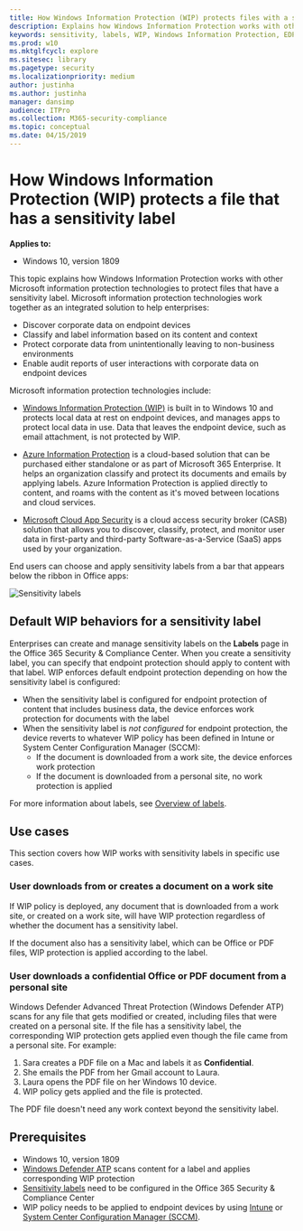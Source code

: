```yaml
---
title: How Windows Information Protection (WIP) protects files with a sensitivity label (Windows 10)
description: Explains how Windows Information Protection works with other Microsoft information protection technologies to protect files that have a sensitivity label.
keywords: sensitivity, labels, WIP, Windows Information Protection, EDP, Enterprise Data Protection
ms.prod: w10
ms.mktglfcycl: explore
ms.sitesec: library
ms.pagetype: security
ms.localizationpriority: medium
author: justinha
ms.author: justinha
manager: dansimp
audience: ITPro
ms.collection: M365-security-compliance
ms.topic: conceptual
ms.date: 04/15/2019
---
```


# How Windows Information Protection (WIP) protects a file that has a sensitivity label 

**Applies to:**

- Windows 10, version 1809

This topic explains how Windows Information Protection works with other Microsoft information protection technologies to protect files that have a sensitivity label. 
Microsoft information protection technologies work together as an integrated solution to help enterprises:

- Discover corporate data on endpoint devices
- Classify and label information based on its content and context
- Protect corporate data from unintentionally leaving to non-business environments
- Enable audit reports of user interactions with corporate data on endpoint devices

Microsoft information protection technologies include:

- [Windows Information Protection (WIP)](protect-enterprise-data-using-wip.md) is built in to Windows 10 and protects local data at rest on endpoint devices, and manages apps to protect local data in use. Data that leaves the endpoint device, such as email attachment, is not protected by WIP. 

- [Azure Information Protection](https://docs.microsoft.com/azure/information-protection/what-is-information-protection) is a cloud-based solution that can be purchased either standalone or as part of Microsoft 365 Enterprise. It helps an organization classify and protect its documents and emails by applying labels. Azure Information Protection is applied directly to content, and roams with the content as it's moved between locations and cloud services.

- [Microsoft Cloud App Security](https://docs.microsoft.com/cloud-app-security/what-is-cloud-app-security) is a cloud access security broker (CASB) solution that allows you to discover, classify, protect, and monitor user data in first-party and third-party Software-as-a-Service (SaaS) apps used by your organization.

End users can choose and apply sensitivity labels from a bar that appears below the ribbon in Office apps:

![Sensitivity labels](images/sensitivity-labels.png)

## Default WIP behaviors for a sensitivity label

Enterprises can create and manage sensitivity labels on the **Labels** page in the Office 365 Security & Compliance Center. 
When you create a sensitivity label, you can specify that endpoint protection should apply to content with that label. 
WIP enforces default endpoint protection depending on how the sensitivity label is configured:

- When the sensitivity label is configured for endpoint protection of content that includes business data, the device enforces work protection for documents with the label
- When the sensitivity label is *not configured* for endpoint protection, the device reverts to whatever WIP policy has been defined in Intune or System Center Configuration Manager (SCCM):
  - If the document is downloaded from a work site, the device enforces work protection
  - If the document is downloaded from a personal site, no work protection is applied

For more information about labels, see [Overview of labels](https://docs.microsoft.com/office365/securitycompliance/labels).

## Use cases 

This section covers how WIP works with sensitivity labels in specific use cases. 

### User downloads from or creates a document on a work site

If WIP policy is deployed, any document that is downloaded from a work site, or created on a work site, will have WIP protection regardless of whether the document has a sensitivity label.

If the document also has a sensitivity label, which can be Office or PDF files, WIP protection is applied according to the label. 

### User downloads a confidential Office or PDF document from a personal site 

Windows Defender Advanced Threat Protection (Windows Defender ATP) scans for any file that gets modified or created, including files that were created on a personal site. 
If the file has a sensitivity label, the corresponding WIP protection gets applied even though the file came from a personal site. 
For example: 

1. Sara creates a PDF file on a Mac and labels it as **Confidential**.
2. She emails the PDF from her Gmail account to Laura.
3. Laura opens the PDF file on her Windows 10 device. 
4. WIP policy gets applied and the file is protected.

The PDF file doesn't need any work context beyond the sensitivity label. 

## Prerequisites

- Windows 10, version 1809
- [Windows Defender ATP](https://docs.microsoft.com/windows/security/threat-protection/windows-defender-atp/windows-defender-advanced-threat-protection) scans content for a label and applies corresponding WIP protection
- [Sensitivity labels](https://docs.microsoft.com/office365/securitycompliance/labels) need to be configured in the Office 365 Security & Compliance Center
- WIP policy needs to be applied to endpoint devices by using [Intune](create-wip-policy-using-intune-azure.md) or [System Center Configuration Manager (SCCM)](overview-create-wip-policy-sccm.md).









